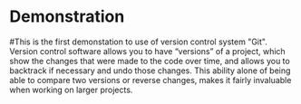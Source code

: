 # Demonstration
#This is the first demonstation to use of version control system "Git".
Version control software allows you to have “versions” of a project, which show the changes that were made to the code over time, and allows you to backtrack if necessary and undo those changes. 
This ability alone of being able to compare two versions or reverse changes, makes it fairly invaluable when working on larger projects.
